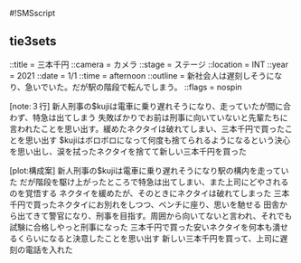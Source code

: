 #!SMSscript

## tie3sets

::title = 三本千円
::camera = カメラ
::stage = ステージ
::location = INT
::year = 2021
::date = 1/1
::time = afternoon
::outline = 新社会人は遅刻しそうになり、急いでいた。だが駅の階段で転んでしまう。
::flags = nospin

[note:３行]
新人刑事の$kujiは電車に乗り遅れそうになり、走っていたが間に合わず、特急は出てしまう
失敗ばかりでお前は刑事に向いていないと先輩たちに言われたことを思い出す。緩めたネクタイは破れてしまい、三本千円で買ったことを思い出す
$kujiはボロボロになって何度も捨てられるようになるという決心を思い出し、涙を拭ったネクタイを捨てて新しい三本千円を買った

[plot:構成案]
新人刑事の$kujiは電車に乗り遅れそうになり駅の構内を走っていた
だが階段を駆け上がったところで特急は出てしまい、また上司にどやされるのを覚悟する
ネクタイを緩めたが、そのときにネクタイは破れてしまった
三本千円で買ったネクタイにお別れをしつつ、ベンチに座り、思いを馳せる
田舎から出てきて警官になり、刑事を目指す。周囲から向いてないと言われ、それでも試験に合格しやっと刑事になった
三本千円で買った安いネクタイを何本も潰せるくらいになると決意したことを思い出す
新しい三本千円を買って、上司に遅刻の電話を入れた
